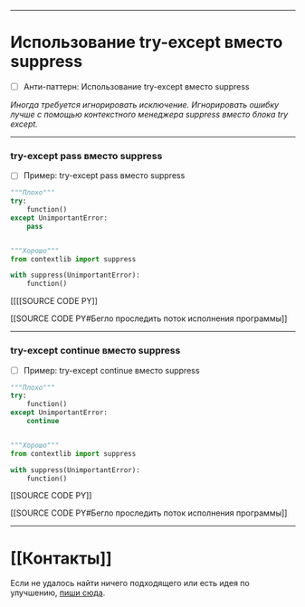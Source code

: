***
# Использование try-except вместо suppress
- [ ] Анти-паттерн: Использование try-except вместо suppress

_Иногда требуется игнорировать исключение.
Игнорировать ошибку лучше с помощью контекстного менеджера suppress вместо блока try except._

***
### try-except pass вместо suppress
- [ ] Пример: try-except pass вместо suppress

```python
"""Плохо"""
try:
    function()
except UnimportantError:
    pass


"""Хорошо"""
from contextlib import suppress

with suppress(UnimportantError):
    function()
```

[[[[SOURCE CODE PY]]

[[SOURCE CODE PY#Бегло проследить поток исполнения программы]]

***
### try-except continue вместо suppress
- [ ] Пример: try-except continue вместо suppress

```python
"""Плохо"""
try:
    function()
except UnimportantError:
    continue


"""Хорошо"""
from contextlib import suppress

with suppress(UnimportantError):
    function()
```

[[SOURCE CODE PY]]

[[SOURCE CODE PY#Бегло проследить поток исполнения программы]]

***
# [[Контакты]]
Если не удалось найти ничего подходящего или есть идея по улучшению, [пиши сюда](https://github.com/jmuriki/WorthGrid/wiki/Контакты).
